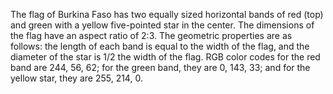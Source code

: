 The flag of Burkina Faso has two equally sized horizontal bands of red (top) and green with a yellow five-pointed star in the center. The dimensions of the flag have an aspect ratio of 2:3. The geometric properties are as follows: the length of each band is equal to the width of the flag, and the diameter of the star is 1/2 the width of the flag. RGB color codes for the red band are 244, 56, 62; for the green band, they are 0, 143, 33; and for the yellow star, they are 255, 214, 0.